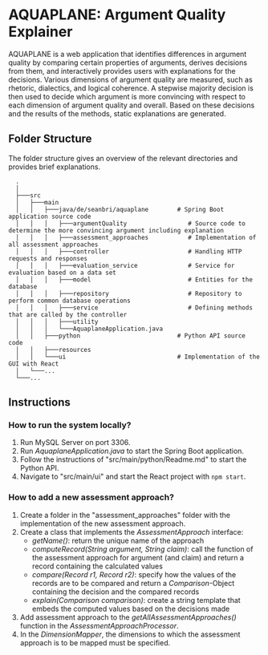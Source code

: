 # AQUAPLANE: Argument Quality Explainer

AQUAPLANE is a web application that identifies differences in argument quality by comparing certain properties of arguments, derives decisions from them, and interactively provides users with explanations for the decisions. Various dimensions of argument quality are measured, such as rhetoric, dialectics, and logical coherence.
A stepwise majority decision is then used to decide which argument is more convincing with respect to each dimension of argument quality and overall.
Based on these decisions and the results of the methods, static explanations are generated.

## Folder Structure

The folder structure gives an overview of the relevant directories and provides brief explanations.

```
  .
  │ 
  ├───src
  │   ├───main
  │   │   ├───java/de/seanbri/aquaplane        # Spring Boot application source code
  │   │   │   ├───argumentQuality                 # Source code to determine the more convincing argument including explanation
  │   │   │   ├───assessment_approaches           # Implementation of all assessment approaches 
  │   │   │   ├───controller                      # Handling HTTP requests and responses
  │   │   │   ├───evaluation_service              # Service for evaluation based on a data set
  │   │   │   ├───model                           # Entities for the database
  │   │   │   ├───repository                      # Repository to perform common database operations
  │   │   │   ├───service                         # Defining methods that are called by the controller
  │   │   │   ├───utility
  │   │   │   └───AquaplaneApplication.java
  │   │   ├───python                           # Python API source code
  │   │   ├───resources
  │   │   └───ui                               # Implementation of the GUI with React
  │   └───...
  └───...
```

## Instructions

### How to run the system locally?

1. Run MySQL Server on port 3306.
2. Run *AquaplaneApplication.java* to start the Spring Boot application.
3. Follow the instructions of "src/main/python/Readme.md" to start the Python API.
4. Navigate to "src/main/ui" and start the React project with `npm start`.

### How to add a new assessment approach?

1. Create a folder in the "assessment_approaches" folder with the implementation of the new assessment approach.
2. Create a class that implements the *AssessmentApproach* interface:
   * *getName()*: return the unique name of the approach
   * *computeRecord(String argument, String claim)*: call the function of the assessment approach for argument (and claim) and return a record containing the calculated values
   * *compare(Record r1, Record r2)*: specify how the values of the records are to be compared and return a *Comparison*\-Object containing the decision and the compared records
   * *explain(Comparison comparison)*: create a string template that embeds the computed values based on the decisions made
3. Add assessment approach to the *getAllAssessmentApproaches()* function in the *AssessmentApproachProcessor*.
4. In the *DimensionMapper*, the dimensions to which the assessment approach is to be mapped must be specified.